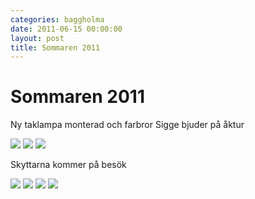 ```yaml
---
categories: baggholma
date: 2011-06-15 00:00:00
layout: post
title: Sommaren 2011
---
```


# Sommaren 2011


Ny taklampa monterad och farbror Sigge bjuder på åktur

![](/assets/111178555816_0.jpg)
![](/assets/111178555816_1.jpg)
![](/assets/111178555816_2.jpg)

Skyttarna kommer på besök

![](/assets/111178555816_3.jpg)
![](/assets/111178555816_4.jpg)
![](/assets/111178555816_5.jpg)
![](/assets/111178555816_6.jpg)
